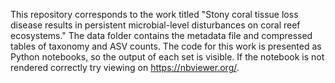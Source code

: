 This repository corresponds to the work titled "Stony coral tissue loss disease results in persistent microbial-level disturbances on coral reef ecosystems." 
The data folder contains the metadata file and compressed tables of taxonomy and ASV counts. 
The code for this work is presented as Python notebooks, so the output of each set is visible. If the notebook is not rendered correctly try viewing on https://nbviewer.org/.



